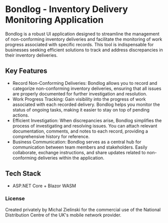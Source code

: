 # Bondlog - Inventory Delivery Monitoring Application

Bondlog is a robust UI application designed to streamline the management of non-conforming inventory deliveries and facilitate the monitoring of work progress associated with specific records. This tool is indispensable for businesses seeking efficient solutions to track and address discrepancies in their inventory deliveries.

## Key Features
* Record Non-Conforming Deliveries: Bondlog allows you to record and categorize non-conforming inventory deliveries, ensuring that all issues are properly documented for further investigation and resolution.
* Work Progress Tracking: Gain visibility into the progress of work associated with each recorded delivery. Bondlog helps you monitor the status of ongoing tasks, making it easier to stay on top of pending actions.
* Efficient Investigation: When discrepancies arise, Bondlog simplifies the process of investigating and resolving issues. You can attach relevant documentation, comments, and notes to each record, providing a comprehensive history for reference.
* Business Communication: Bondlog serves as a central hub for communication between team members and stakeholders. Easily collaborate, exchange instructions, and share updates related to non-conforming deliveries within the application.

## Tech Stack
* ASP.NET Core + Blazor WASM

### License
Created privately by Michal Zielinski for the commercial use of the National Distribution Centre of the UK's mobile network provider.
